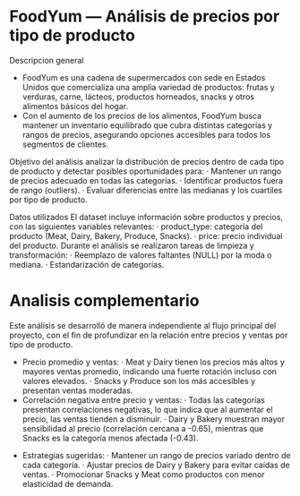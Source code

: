 # FoodYum — Análisis de precios por tipo de producto

Descripcion general
- FoodYum es una cadena de supermercados con sede en Estados Unidos que comercializa una amplia variedad de productos: frutas y verduras, carne, lácteos, productos horneados, snacks y otros alimentos básicos del hogar.
- Con el aumento de los precios de los alimentos, FoodYum busca mantener un inventario equilibrado que cubra distintas categorías y rangos de precios, asegurando opciones accesibles para todos los segmentos de clientes.

Objetivo del análisis
analizar la distribución de precios dentro de cada tipo de producto y detectar posibles oportunidades para:
· Mantener un rango de precios adecuado en todas las categorías.
· Identificar productos fuera de rango (outliers).
· Evaluar diferencias entre las medianas y los cuartiles por tipo de producto.

Datos utilizados
El dataset incluye información sobre productos y precios, con las siguientes variables relevantes:
· product_type: categoría del producto (Meat, Dairy, Bakery, Produce, Snacks).
· price: precio individual del producto.
Durante el análisis se realizaron tareas de limpieza y transformación:
· Reemplazo de valores faltantes (NULL) por la moda o mediana.
· Estandarización de categorías.

# Analisis complementario

Este análisis se desarrolló de manera independiente al flujo principal del proyecto, con el fin de profundizar en la relación entre precios y ventas por tipo de producto.
- Precio promedio y ventas:
· Meat y Dairy tienen los precios más altos y mayores ventas promedio, indicando una fuerte rotación incluso con valores elevados.
· Snacks y Produce son los más accesibles y presentan ventas moderadas.
- Correlación negativa entre precio y ventas:
· Todas las categorías presentan correlaciones negativas, lo que indica que al aumentar el precio, las ventas tienden a disminuir.
· Dairy y Bakery muestran mayor sensibilidad al precio (correlación cercana a -0.65), mientras que Snacks es la categoría menos afectada (-0.43).

* Estrategias sugeridas:
· Mantener un rango de precios variado dentro de cada categoría.
· Ajustar precios de Dairy y Bakery para evitar caídas de ventas.
· Promocionar Snacks y Meat como productos con menor elasticidad de demanda.
